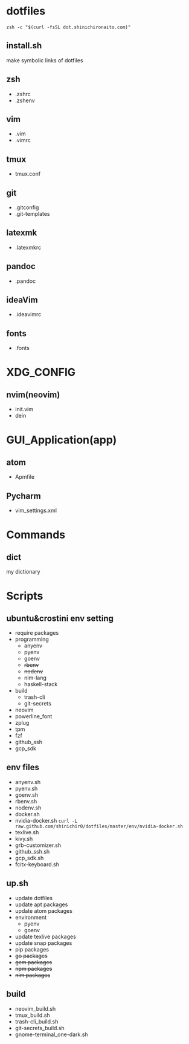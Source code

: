 # dotfiles
`zsh -c "$(curl -fsSL dot.shinichironaito.com)"`

## install.sh
make symbolic links of dotfiles

## zsh
- .zshrc
- .zshenv
## vim
- .vim
- .vimrc
## tmux
- tmux.conf
## git
- .gitconfig
- .git-templates
## latexmk
- .latexmkrc
## pandoc
- .pandoc
## ideaVim
- .ideavimrc
## fonts
- .fonts

# XDG_CONFIG
## nvim(neovim)
- init.vim
- dein

# GUI_Application(app)
## atom
- Apmfile
## Pycharm
- vim_settings.xml

# Commands
## dict
my dictionary

# Scripts
## ubuntu&crostini env setting
- require packages
- programming
    - anyenv
    - pyenv
    - goenv
    - ~~rbenv~~
    - ~~nodenv~~
    - nim-lang
    - haskell-stack
- build
    - trash-cli
    - git-secrets
- neovim
- powerline_font
- zplug
- tpm
- fzf
- github_ssh
- gcp_sdk

## env files
- anyenv.sh
- pyenv.sh
- goenv.sh
- rbenv.sh
- nodenv.sh
- docker.sh
- nvidia-docker.sh `curl -L raw.github.com/shinichir0/dotfiles/master/env/nvidia-docker.sh`
- texlive.sh
- kivy.sh
- grb-customizer.sh
- github_ssh.sh
- gcp_sdk.sh
- fcitx-keyboard.sh

## up.sh
- update dotfiles
- update apt packages
- update atom packages
- environment
    - pyenv
    - goenv
- update texlive packages
- update snap packages
- pip packages
- ~~go packages~~
- ~~gem packages~~
- ~~npm packages~~
- ~~nim packages~~

## build
- neovim_build.sh
- tmux_build.sh
- trash-cli_build.sh
- git-secrets_build.sh
- gnome-terminal_one-dark.sh
